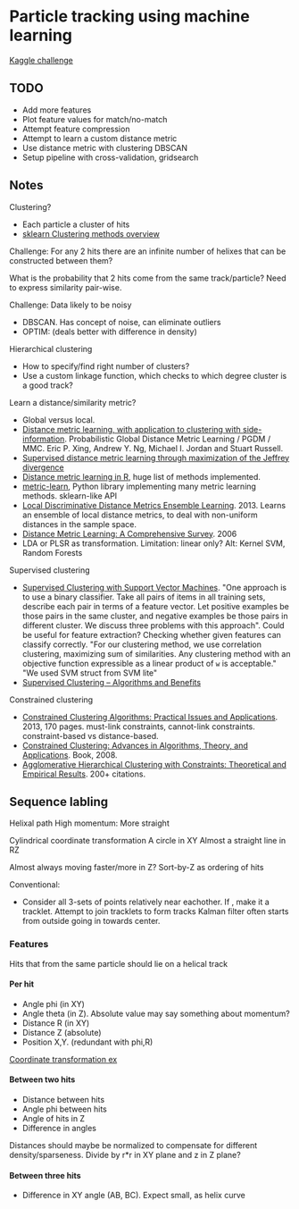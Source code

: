 # Particle tracking using machine learning

[Kaggle challenge](https://www.kaggle.com/c/trackml-particle-identification)


## TODO

* Add more features
* Plot feature values for match/no-match
* Attempt feature compression
* Attempt to learn a custom distance metric
* Use distance metric with clustering DBSCAN
* Setup pipeline with cross-validation, gridsearch

## Notes

Clustering?
- Each particle a cluster of hits
- [sklearn Clustering methods overview](http://scikit-learn.org/stable/modules/clustering.html#clustering)

Challenge: For any 2 hits there are an infinite number of helixes that can be constructed between them?

What is the probability that 2 hits come from the same track/particle?
Need to express similarity pair-wise.

Challenge: Data likely to be noisy

* DBSCAN. Has concept of noise, can eliminate outliers
* OPTIM: (deals better with difference in density)

Hierarchical clustering

* How to specify/find right number of clusters?
* Use a custom linkage function, which checks to which degree cluster is a good track?

Learn a distance/similarity metric?

* Global versus local. 
* [Distance metric learning, with application to clustering with side-information](https://ai.stanford.edu/%7Eang/papers/nips02-metric.pdf).
Probabilistic Global Distance Metric Learning / PGDM / MMC. Eric P. Xing, Andrew Y. Ng, Michael I. Jordan and Stuart Russell.
* [Supervised distance metric learning through maximization of the Jeffrey divergence](https://www.sciencedirect.com/science/article/pii/S0031320316303600)
* [Distance metric learning in R](https://github.com/terrytangyuan/dml), huge list of methods implemented. 
* [metric-learn](https://github.com/metric-learn/metric-learn), Python library implementing many metric learning methods. sklearn-like API
* [Local Discriminative Distance Metrics Ensemble Learning](https://www.cs.umb.edu/~ding/papers/pr2013.pdf). 2013.
Learns an ensemble of local distance metrics, to deal with non-uniform distances in the sample space.
* [Distance Metric Learning: A Comprehensive Survey](https://www.cs.cmu.edu/~liuy/frame_survey_v2.pdf). 2006
* LDA or PLSR as transformation. Limitation: linear only? Alt: Kernel SVM, Random Forests

Supervised clustering

* [Supervised Clustering with Support Vector Machines](https://www.cs.cornell.edu/people/tj/publications/finley_joachims_05a.pdf).
"One approach is to use a binary classifier.
Take all pairs of items in all training sets,
describe each pair in terms of a feature vector.
Let positive examples be those pairs in the same cluster,
and negative examples be those pairs in different cluster.
We discuss three problems with this approach".
Could be useful for feature extraction? Checking whether given features can classify correctly.
"For our clustering method, we use correlation clustering, maximizing sum of similarities.
Any clustering method with an objective function expressible as a linear product of `w` is acceptable."
"We used SVM struct from SVM lite"
* [Supervised Clustering – Algorithms and Benefits](http://www2.cs.uh.edu/~ceick/kdd/EZZ04.pdf)

Constrained clustering

- [Constrained Clustering Algorithms: Practical Issues and Applications](http://www.dc.fi.udc.es/~edu/pubs/meares-phd.pdf). 2013, 170 pages.
must-link constraints, cannot-link constraints.
constraint-based vs distance-based.
- [Constrained Clustering: Advances in Algorithms, Theory, and Applications](https://dl.acm.org/citation.cfm?id=1404506). Book, 2008.
- [Agglomerative Hierarchical Clustering with Constraints: Theoretical and Empirical Results](http://www.cs.albany.edu/~davidson/Publications/hierCameraReady.pdf). 200+ citations.

Sequence labling
- 

Helixal path
High momentum: More straight

Cylindrical coordinate transformation
A circle in XY
Almost a straight line in RZ

Almost always moving faster/more in Z?
Sort-by-Z as ordering of hits

Conventional:
- Consider all 3-sets of points relatively near eachother.
If , make it a tracklet. Attempt to join tracklets to form tracks
Kalman filter often starts from outside going in towards center.

### Features
Hits that from the same particle should lie on a helical track

#### Per hit

- Angle phi (in XY)
- Angle theta (in Z). Absolute value may say something about momentum?
- Distance R (in XY)
- Distance Z (absolute)
- Position X,Y. (redundant with phi,R)

[Coordinate transformation ex](https://www.kaggle.com/mikhailhushchyn/dbscan-benchmark)

#### Between two hits

- Distance between hits
- Angle phi between hits
- Angle of hits in Z
- Difference in angles

Distances should maybe be normalized to compensate for different density/sparseness.
Divide by r*r in XY plane and z in Z plane?

#### Between three hits

- Difference in XY angle (AB, BC). Expect small, as helix curve

